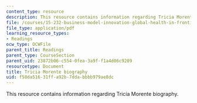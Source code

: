 ```yaml
---
content_type: resource
description: This resource contains information regarding Tricia Morente biography.
file: /courses/15-232-business-model-innovation-global-health-in-frontier-markets-fall-2013/f58da51631ffa92b7ddabbbb979ae8dc_MIT_15_232F13_11_Tric_Mor_bio.pdf
file_type: application/pdf
learning_resource_types:
- Readings
ocw_type: OCWFile
parent_title: Readings
parent_type: CourseSection
parent_uid: 23872b06-c554-0fea-3a9f-f1a4d06c9209
resourcetype: Document
title: Tricia Morente biography
uid: f58da516-31ff-a92b-7dda-bbbb979ae8dc
---
```

This resource contains information regarding Tricia Morente biography.